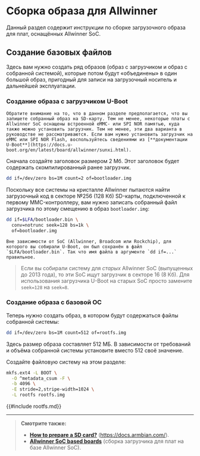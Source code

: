 # Сборка образа для Allwinner

Данный раздел содержит инструкции по сборке загрузочного образа для плат, оснащённых Allwinner SoC.

## Создание базовых файлов

Здесь вам нужно создать ряд образов (образ с загрузчиком и образ с собранной системой), которые потом будут «объединены» в один большой образ, пригодный для записи на загрузочный носитель и дальнейшей эксплуатации.

### Создание образа с загрузчиком U-Boot

```admonish warning title="Внимание"
Обратите внимание на то, что в данном разделе предполагается, что вы запишете собранный образ на SD-карту. Тем не менее, некоторые платы с Allwinner SoC оснащены встроенной eMMC- или SPI NOR памятью, куда также можно установить загрузчик. Тем не менее, эти два варианта в руководстве не рассматриваются. Если вам нужно установить загрузчик на eMMC или SPI NOR Flash, воспользуйтесь сведениями из [**документации U-Boot**](https://docs.u-boot.org/en/latest/board/allwinner/sunxi.html).
```

Сначала создайте заголовок размером 2 Мб. Этот заголовок будет содержать скомпилированный ранее загрузчик.

```bash
dd if=/dev/zero bs=1M count=2 of=bootloader.img
```

Поскольку все системы на кристалле Allwinner пытаются найти загрузочный код в секторе №256 (128 Кб) SD-карты, подключенной к первому MMC-контроллеру, вам нужно записать собранный файл загрузчика по этому смещению в образ `bootloader.img`:

```bash
dd if=$LFA/bootloader.bin \
  conv=notrunc seek=128 bs=1k \
  of=bootloader.img
```

```admonish warning title="Внимание"
Вне зависимости от SoC (Allwinner, Broadcom или Rockchip), для которого вы собирали U-Boot, он был сохранён в файл `$LFA/bootloader.bin`. Так что имя файла в аргументе `dd if=...` правильное.
```

> Если вы собирали систему для *старых* Allwinner SoC (выпущенных до 2013 года), то эти SoC ищут загрузчик в секторе 16 (8 Кб). Для использования загрузчика U-Boot на старых SoC просто замените `seek=128` на `seek=8`.

### Создание образа с базовой ОС

Теперь нужно создать образ, в котором будут содержаться файлы собранной системы:

```bash
dd if=/dev/zero bs=1M count=512 of=rootfs.img
```

Здесь размер образа составляет 512 МБ. В зависимости от требований и объёма собранной системы установите вместо 512 своё значение.

Создайте файловую систему на этом разделе:

```bash
mkfs.ext4 -L BOOT \
  -O ^metadata_csum -F \
  -b 4096 \
  -E stride=2,stripe-width=1024 \
  -L rootfs rootfs.img
```

{{#include rootfs.md}}

---

> **Смотрите также:**
>
> - [**How to prepare a SD card?**](https://docs.armbian.com/User-Guide_Getting-Started/#how-to-prepare-a-sd-card) (<https://docs.armbian.com/>).
> - [**Allwinner SoC based boards**](https://docs.u-boot.org/en/latest/board/allwinner/sunxi.html) (сборка загрузчика для плат на базе Allwinner SoC).
